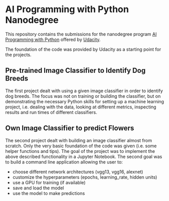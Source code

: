 # AI Programming with Python Nanodegree
This repository contains the submissions for the nanodegree program [AI Programming with Python](https://www.udacity.com/course/ai-programming-python-nanodegree--nd089) offered by [Udacity](https://www.udacity.com/).

The foundation of the code was provided by Udacity as a starting point for the projects.

## Pre-trained Image Classifier to Identify Dog Breeds

The first project dealt with using a given image classifier in order to identify dog breeds. The focus was not on training or building the classifier, but on demonstrating the necessary Python skills for setting up a machine learning project, i.e. dealing with the data, looking at different metrics, inspecting results and run times of different classifiers.


## Own Image Classifier to predict Flowers

The second project dealt with building an image classifier almost from scratch. Only the very basic foundation of the code was given (i.e. some helper functions and tips). The goal of the project was to implement the above described functionality in a Jupyter Notebook. The second goal was to build a command line application allowing the user to:

- choose different network architectures (vgg13, vgg16, alexnet)
- customize the hyperparameters (epochs, learning_rate, hidden units)
- use a GPU for training (if available)
- save and load the model
- use the model to make predictions
